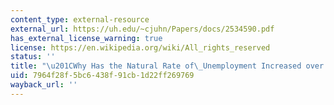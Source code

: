 ```yaml
---
content_type: external-resource
external_url: https://uh.edu/~cjuhn/Papers/docs/2534590.pdf
has_external_license_warning: true
license: https://en.wikipedia.org/wiki/All_rights_reserved
status: ''
title: "\u201CWhy Has the Natural Rate of\_Unemployment Increased over Time?\" (PDF)"
uid: 7964f28f-5bc6-438f-91cb-1d22ff269769
wayback_url: ''
---
```

